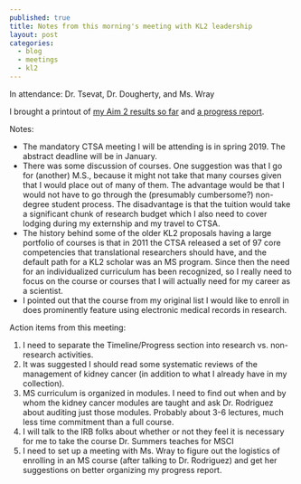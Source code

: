 ```yaml
---
published: true
title: Notes from this morning's meeting with KL2 leadership
layout: post
categories:
  - blog
  - meetings
  - kl2
---
```

In attendance: Dr. Tsevat, Dr. Dougherty, and Ms. Wray

I brought a printout of [my Aim 2 results so far](https://rpubs.com/bokov/kidneycancer) and [a progress report](/kl2_kc_analysis/files/180926_bokov_kl2leadership_mtg.docx).

Notes:
* The mandatory CTSA meeting I will be attending is in spring 2019. The abstract deadline will be in January.
* There was some discussion of courses. One suggestion was that I go for (another) M.S., because it might not take that many courses given that I would place out of many of them. The advantage would be that I would not have to go through the (presumably cumbersome?) non-degree student process. The disadvantage is that the tuition would take a significant chunk of research budget which I also need to cover lodging during my externship and my travel to CTSA.
* The history behind some of the older KL2 proposals having a large portfolio of courses is that in 2011 the CTSA released a set of 97 core competencies that translational researchers should have, and the default path for a KL2 scholar was an MS program. Since then the need for an individualized curriculum has been recognized, so I really need to focus on the course or courses that I will actually need for my career as a scientist.
* I pointed out that the course from my original list I would like to enroll in does prominently feature using electronic medical records in research.

Action items from this meeting:
1. I need to separate the Timeline/Progress section into research vs. non-research activities.
2. It was suggested I should read some systematic reviews of the management of kidney cancer (in addition to what I already have in my collection).
3. MS curriculum is organized in modules. I need to find out when and by whom the kidney cancer modules are taught and ask Dr. Rodriguez about auditing just those modules. Probably about 3-6 lectures, much less time commitment than a full course.
4. I will talk to the IRB folks about whether or not they feel it is necessary for me to take the course Dr. Summers teaches for MSCI
5. I need to set up a meeting with Ms. Wray to figure out the logistics of enrolling in an MS course (after talking to Dr. Rodriguez) and get her suggestions on better organizing my progress report.
